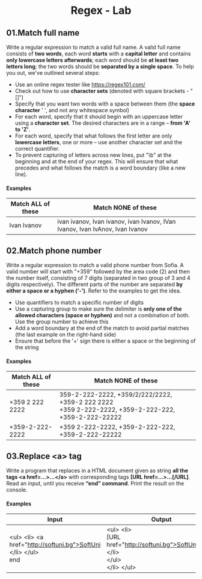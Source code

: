 # <p align="center"> Regex - Lab <p>

## 01.Match full name
Write a regular expression to match a valid full name. A valid full name consists of **two words**, each word **starts** with a **capital letter** and contains **only lowercase letters afterwards**; each word should be **at least two letters long**; the two words should be **separated by a single space**. 
To help you out, we've outlined several steps:
- Use an online regex tester like https://regex101.com/ 
- Check out how to use **character sets** (denoted with square brackets - "[]")
- Specify that you want two words with a space between them (the **space character** ' ', and not any whitespace symbol)
- For each word, specify that it should begin with an uppercase letter using a **character set**. The desired characters are in a range – **from 'A' to 'Z'**.
- For each word, specify that what follows the first letter are only **lowercase letters**, one or more – use another character set and the correct quantifier.
- To prevent capturing of letters across new lines, put "\b" at the beginning and at the end of your regex. This will ensure that what precedes and what follows the match is a word boundary (like a new line).

#### Examples

| **Match ALL of these**| **Match NONE of these**|
|---|---|
|Ivan Ivanov	|ivan ivanov, Ivan ivanov, ivan Ivanov, IVan Ivanov, Ivan IvAnov, Ivan	Ivanov|

## 02.Match phone number
Write a regular expression to match a valid phone number from Sofia. A valid number will start with "+359" followed by the area code (2) and then the number itself, consisting of 7 digits (separated in two group of 3 and 4 digits respectively). The different parts of the number are separated **by either a space or a hyphen ('-')**. Refer to the examples to get the idea. 
- Use quantifiers to match a specific number of digits
- Use a capturing group to make sure the delimiter is **only one of the allowed characters (space or hyphen)** and not a combination of both. Use the group number to achieve this
- Add a word boundary at the end of the match to avoid partial matches (the last example on the right-hand side)
- Ensure that before the '+' sign there is either a space or the beginning of the string

#### Examples

| **Match ALL of these**| **Match NONE of these**|
|---|---|
|+359 2 222 2222|359-2-222-2222, +359/2/222/2222, +359-2 222 2222 <br/> +359 2-222-2222, +359-2-222-222, +359-2-222-22222|
|+359-2-222-2222|+359 2-222-2222, +359-2-222-222, +359-2-222-22222|

## 03.Replace \<a> tag
Write a program that replaces in a HTML document given as string **all the tags \<a href=…>…\</a>** with corresponding tags **[URL href=…>…[/URL]**. Read an input, until you receive **“end” command**. Print the result on the console. 

#### Examples

| **Input**| **Output**|
|---|---|
|\<ul> \<li> \<a href="http://softuni.bg">SoftUni</a> <br/>  \</li> \</ul> <br/> end|\<ul> \<li> <br/>   [URL href="http://softuni.bg">SoftUni[/URL] <br/>  \</li> <br/> \</ul> <br/>  \</li> \</ul>|

